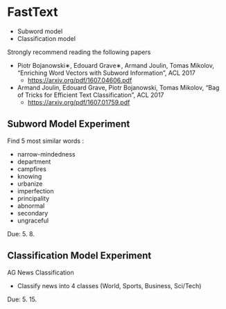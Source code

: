 # FastText
- Subword model
- Classification model

Strongly recommend reading the following papers
- Piotr Bojanowski∗, Edouard Grave∗, Armand Joulin, Tomas Mikolov, “Enriching Word Vectors with Subword Information”, ACL 2017
  - https://arxiv.org/pdf/1607.04606.pdf
- Armand Joulin, Edouard Grave, Piotr Bojanowski, Tomas Mikolov, “Bag of Tricks for Efficient Text Classification”, ACL 2017
  - https://arxiv.org/pdf/1607.01759.pdf


## Subword Model Experiment
Find 5 most similar words :
- narrow-mindedness
- department
- campfires
- knowing
- urbanize
- imperfection
- principality
- abnormal
- secondary
- ungraceful

Due: 5. 8.


## Classification Model Experiment
AG News Classification
- Classify news into 4 classes (World, Sports, Business, Sci/Tech)

Due: 5. 15.
